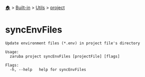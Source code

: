 <!--startTocHeader-->
[🏠](../../../README.md) > [Built-in](../../README.md) > [Utils](../README.md) > [project](README.md)
# syncEnvFiles
<!--endTocHeader-->

```
Update environment files (*.env) in project file's directory

Usage:
  zaruba project syncEnvFiles [projectFile] [flags]

Flags:
  -h, --help   help for syncEnvFiles

```

<!--startTocSubtopic-->
<!--endTocSubtopic-->